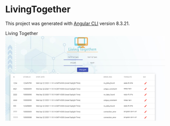 # LivingTogether

This project was generated with [Angular CLI](https://github.com/angular/angular-cli) version 8.3.21.

Living Together
![Image description](living_together.png)
